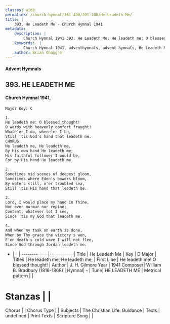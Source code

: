 ```yaml
---
classes: wide
permalink: /church-hymnal/301-400/391-400/He-Leadeth-Me/
title: |
    393. He Leadeth Me - Church Hymnal 1941
metadata:
    description: |
        Church Hymnal 1941 393. He Leadeth Me. He leadeth me: O blessed thought!  O words with heavenly comfort fraught!  Whate'er I do, where'er I be, Still 'tis God's hand that leadeth me. CHORUS: He leadeth me, He leadeth me,  By His own hand He leadeth me;  His faithful follower I would be,  For by His hand He leadeth me. 
    keywords:  |
        Church Hymnal 1941, adventhymnals, advent hymnals, He Leadeth Me, He leadeth me! O blessed thought!. He leadeth me, He leadeth me, 
    author: Brian Onang'o
---
```


#### Advent Hymnals
## 393. HE LEADETH ME
####  Church Hymnal 1941,

```txt
Major Key: C

1.
He leadeth me: O blessed thought! 
O words with heavenly comfort fraught! 
Whate'er I do, where'er I be,
Still 'tis God's hand that leadeth me.
CHORUS:
He leadeth me, He leadeth me, 
By His own hand He leadeth me; 
His faithful follower I would be, 
For by His hand He leadeth me.

2.
Sometimes mid scenes of deepest gloom, 
Sometimes where Eden's bowers bloom,
By waters still, o'er troubled sea,
Still 'tis His hand that leadeth me.

3.
Lord, I would place my hand in Thine, 
Nor ever murmur nor repine; 
Content, whatever lot I see, 
Since 'tis my God that leadeth me.

4.
And when my task on earth is done, 
When by Thy grace the victory's won,
E'en death's cold wave I will not flee,
Since God through Jordan leadeth me. 

```

- |   -  |
-------------|------------|
Title | He Leadeth Me |
Key | D Major |
Titles | He leadeth me, He leadeth me,  |
First Line | He leadeth me! O blessed thought! |
Author | J. H. Gilmore
Year | 1941
Composer| William B. Bradbury (1816-1868) |
Hymnal|  - |
Tune| HE LEADETH ME |
Metrical pattern | |
# Stanzas |  |
Chorus |  |
Chorus Type |  |
Subjects | The Christian Life: Guidance |
Texts | undefined |
Print Texts | 
Scripture Song |  |
    
